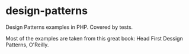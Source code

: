 design-patterns
===============

Design Patterns examples in PHP.
Covered by tests.

Most of the examples are taken from this great book:
Head First Dessign Patterns, O'Reilly.
